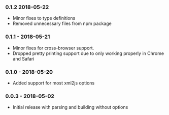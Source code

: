 ### 0.1.2 2018-05-22
- Minor fixes to type definitions
- Removed unnecessary files from npm package

### 0.1.1 - 2018-05-21
- Minor fixes for cross-browser support.
- Dropped pretty printing support due to only working properly in Chrome and Safari

### 0.1.0 - 2018-05-20
- Added support for most xml2js options

### 0.0.3 - 2018-05-02
- Initial release with parsing and building without options
